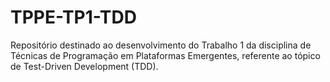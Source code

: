 # TPPE-TP1-TDD
Repositório destinado ao desenvolvimento do Trabalho 1 da disciplina de Técnicas de Programação em Plataformas Emergentes, referente ao tópico de Test-Driven Development (TDD). 
